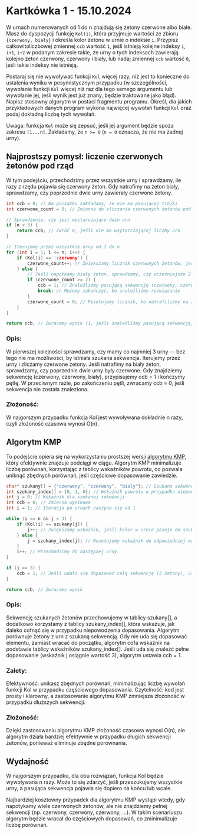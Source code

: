 # Kartkówka 1 - 15.10.2024

W urnach numerowanych od 1 do n znajdują się żetony czerwone albo białe. Masz do dyspozycji funkcję `Kol(i)`, która przyjmuje wartości ze zbioru `{czerwony, biały}` i określa kolor żetonu w urnie o indeksie `i`. Przypisz całkowitoliczbowej zmiennej `ccb` wartość `1`, jeśli istnieją kolejne indeksy `i`, `i+1`, `i+2` w podanym zakresie takie, że urny o tych indeksach zawierają kolejno żeton czerwony, czerwony i biały, lub nadaj zmiennej `ccb` wartość `0`, jeśli takie indeksy nie istnieją.

Postaraj się nie wywoływać funkcji `Kol` więcej razy, niż jest to konieczne do ustalenia wyniku w pesymistycznym przypadku (w szczególności, wywołanie funkcji `Kol` więcej niż raz dla tego samego argumentu lub wywołanie jej, jeśli wynik jest już znany, będzie traktowane jako błąd). Napisz stosowny algorytm w postaci fragmentu programu. Określ, dla jakich przykładowych danych program wykona najwięcej wywołań funkcji `Kol` oraz podaj dokładną liczbę tych wywołań.

Uwaga: funkcja `Kol` może się zepsuć, jeśli jej argument będzie spoza zakresu `[1...n]`. Zakładamy, że `n >= 0` (`n = 0` oznacza, że nie ma żadnej urny).


## Najprostszy pomysł: liczenie czerwonych żetonów pod rząd

W tym podejściu, przechodzimy przez wszystkie urny i sprawdzamy, ile razy z rzędu pojawia się czerwony żeton. Gdy natrafimy na żeton biały, sprawdzamy, czy poprzednie dwie urny zawierały czerwone żetony.

```C
int ccb = 0; // Na początku zakładamy, że nie ma pasującej trójki
int czerwone_count = 0; // Zmienna do zliczania czerwonych żetonów pod rząd

// Sprawdzenie, czy jest wystarczająco dużo urn
if (n < 3) {
    return ccb; // Zwróć 0, jeśli nie ma wsytarczającej liczby urn
}

// Iterujemy przez wszystkie urny od 1 do n
for (int i = 1; i <= n; i++) {
    if (Kol(i) == 'czerwony') {
        czerwone_count++; // Zwiększamy licznik czerwonych żetonów, jeśli znajdziemy czerwony żeton
    } else {
        // Jeśli napotkamy biały żeton, sprawdzamy, czy wcześniejsze 2 urny zawierały czerwone żetony
        if (czerwone_count >= 2) {
            ccb = 1; // Znaleźliśmy pasującą sekwencję (czerwony, czerwony, biały)
            break; // Możemy zakończyć, bo znaleźliśmy rozwiązanie
        }
        czerwone_count = 0; // Resetujemy licznik, bo natrafiliśmy na żeton biały
    }
}

return ccb; // Zwracamy wynik (1, jeśli znaleźliśmy pasującą sekwencję, 0 jeśli nie)
```

### Opis:

W pierwszej kolejności sprawdzamy, czy mamy co najmniej 3 urny — bez tego nie ma możliwości, by istniała szukana sekwencja.
Iterujemy przez urny i zliczamy czerwone żetony. Jeśli natrafimy na biały żeton, sprawdzamy, czy poprzednie dwie urny były czerwone.
Gdy znajdziemy sekwencję (czerwony, czerwony, biały), przypisujemy ccb = 1 i kończymy pętlę.
W przeciwnym razie, po zakończeniu pętli, zwracamy ccb = 0, jeśli sekwencja nie została znaleziona.

### Złożoność:

W najgorszym przypadku funkcja Kol jest wywoływana dokładnie n razy, czyli złożoność czasowa wynosi O(n).

## Algorytm KMP

To podejście opiera się na wykorzystaniu prostszej wersji [algorytmu KMP](https://en.wikipedia.org/wiki/Knuth%E2%80%93Morris%E2%80%93Pratt_algorithm), który efektywnie znajduje podciągi w ciągu. Algorytm KMP minimalizuje liczbę porównań, korzystając z tablicy wskaźników powrotu, co pozwala uniknąć zbędnych porównań, jeśli częściowe dopasowanie zawiedzie.

```C
char* szukany[] = {"czerwony", "czerwony", "bialy"}; // Szukana sekwencja żetonów
int szukany_index[] = {0, 1, 0}; // Wskaźnik powrotu w przypadku niepowodzenia dopasowania
int j = 0; // Wskaźnik dla szukanej sekwencji
int ccb = 0; // Zmienna wynikowa
int i = 1; // Iteracja po urnach zaczyna się od 1

while (i <= n && j < 3) {
    if (Kol(i) == szukany[j]) {
        j++; // Zwiększamy wskaźnik, jeśli kolor w urnie pasuje do szukanej sekwencji
    } else {
        j = szukany_index[j]; // Resetujemy wskaźnik do odpowiedniej wartości w tablicy wskaźników
    }
    i++; // Przechodzimy do następnej urny
}

if (j == 3) {
    ccb = 1; // Jeśli udało się dopasować całą sekwencję (3 żetony), ustawiamy ccb na 1
}

return ccb; // Zwracamy wynik
```

### Opis:

Sekwencję szukanych żetonów przechowujemy w tablicy szukany[], a dodatkowo korzystamy z tablicy szukany_index[], która wskazuje, jak daleko cofnąć się w przypadku niepowodzenia dopasowania.
Algorytm porównuje żetony z urn z szukaną sekwencją. Gdy nie uda się dopasować elementu, zamiast wracać do początku, algorytm cofa wskaźnik na podstawie tablicy wskaźników szukany_index[].
Jeśli uda się znaleźć pełne dopasowanie (wskaźnik j osiągnie wartość 3), algorytm ustawia ccb = 1.

### Zalety:

Efektywność: unikasz zbędnych porównań, minimalizując liczbę wywołań funkcji Kol w przypadku częściowego dopasowania.
Czytelność: kod jest prosty i klarowny, a zastosowanie algorytmu KMP zmniejsza złożoność w przypadku dłuższych sekwencji.

### Złożoność:

Dzięki zastosowaniu algorytmu KMP złożoność czasowa wynosi O(n), ale algorytm działa bardziej efektywnie w przypadku długich sekwencji żetonów, ponieważ eliminuje zbędne porównania.

## Wydajność

W najgorszym przypadku, dla obu rozwiązań, funkcja Kol będzie wywoływana n razy. Może to się zdarzyć, jeśli przeszukujemy wszystkie urny, a pasująca sekwencja pojawia się dopiero na końcu lub wcale.

Najbardziej kosztowny przypadek dla algorytmu KMP wystąpi wtedy, gdy napotykamy wiele czerwonych żetonów, ale nie znajdziemy pełnej sekwencji (np. czerwony, czerwony, czerwony, ...). W takim scenariuszu algorytm będzie wracał do częściowych dopasowań, co zminimalizuje liczbę porównań.